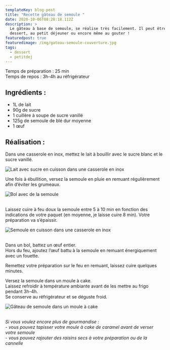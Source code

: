 ```yaml
---
templateKey: blog-post
title: "Recette gâteau de semoule "
date: 2020-10-06T08:28:18.112Z
description: >
  Le gâteau à base de semoule, se réalise très facilement. Il peut être mangé en
  dessert, au petit déjeuner ou encore même au gouter !
featuredpost: true
featuredimage: /img/gateau-semoule-couverture.jpg
tags:
  - dessert
  - petitdej
---
```

Temps de préparation : 25 min\
Temps de repos : 3h-4h au réfrigérateur

## Ingrédients :

* 1L de lait
* 90g de sucre
* 1 cuillère à soupe de sucre vanillé
* 125g de semoule de blé dur moyenne
* 1 œuf

## Réalisation :

Dans une casserole en inox, mettez le lait à bouillir avec le sucre blanc et le sucre vanillé.

![Lait avec sucre en cuisson dans une casserole en inox](/img/casserole-lait.jpg "Casserole cuisson lait")

Une fois à ébullition, versez la semoule en pluie en remuant régulièrement afin d’éviter les grumeaux.

![Bol avec de la semoule](/img/semoule.jpg "Semoule ")

\
Laissez cuire à feu doux la semoule entre 5 à 10 min en fonction des indications de votre paquet (en moyenne, je laisse cuire 8 min). Votre préparation va s’épaissir.

![Semoule en cuisson dans une casserole en inox ](/img/semoule-en-cuisson.jpg "Semoule en cuisson")

\
Dans un bol, battez un œuf entier.\
Hors du feu, ajoutez l’œuf battu à la semoule en remuant énergiquement avec un fouette.

Remettez votre préparation sur le feu en remuant, laissez cuire quelques minutes.

Versez la semoule dans un moule à cake.\
Laissez refroidir à température ambiante avant de les mettre au frigo pendant 3h-4h.\
Se conserve au réfrigérateur et se déguste froid.

![Gâteau de semoule dans un moule à cake](/img/gateau-de-semoule.jpg "Gâteau de semoule ")

\
*Si vous voulez encore plus de gourmandise :*\
*\- vous pouvez tapisser votre moule à cake de caramel avant de verser votre semoule*\
*\- vous pouvez rajouter des raisins secs à votre préparation ou de la cannelle*